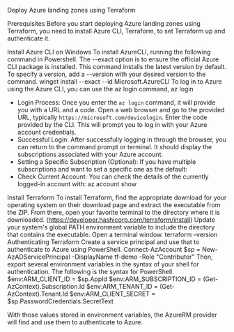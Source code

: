 Deploy Azure landing zones using Terraform

Prerequisites
Before you start deploying Azure landing zones using Terraform, you need to install Azure CLI, Terraform, to set Terraform up and authenticate it.

Install Azure CLI on Windows
To install AzureCLI, running the following command in Powershell. The --exact option is to ensure the official Azure CLI package is installed. This command installs the latest version by default. To specify a version, add a --version <version> with your desired version to the command.
winget install --exact --id Microsoft.AzureCLI
To log in to Azure using the Azure CLI, you can use the az login command, 
az login
* Login Process:
Once you enter the `az login` command, it will provide you with a URL and a code.
Open a web browser and go to the provided URL, typically `https://microsoft.com/devicelogin`.
Enter the code provided by the CLI.
This will prompt you to log in with your Azure account credentials.
* Successful Login:
After successfully logging in through the browser, you can return to the command prompt or terminal. It should display the subscriptions associated with your Azure account.
* Setting a Specific Subscription (Optional):
If you have multiple subscriptions and want to set a specific one as the default:
* Check Current Account:
You can check the details of the currently logged-in account with:
az account show


Install Terraform
To install Terraform, find the appropriate download for your operating system on their download page and extract the executable from the ZIP. From there, open your favorite terminal to the directory where it is downloaded. (https://developer.hashicorp.com/terraform/install)
Update your system's global PATH environment variable to include the directory that contains the executable.
Open a terminal window.
terraform –version
Authenticating Terraform
Create a service principal and use that to authenticate to Azure using PowerShell.
Connect-AzAccount
$sp = New-AzADServicePrincipal -DisplayName tf-demo -Role "Contributor"
Then, export several environment variables in the syntax of your shell for authentication. The following is the syntax for PowerShell.
$env:ARM_CLIENT_ID       = $sp.AppId
$env:ARM_SUBSCRIPTION_ID = (Get-AzContext).Subscription.Id
$env:ARM_TENANT_ID       = (Get-AzContext).Tenant.Id
$env:ARM_CLIENT_SECRET   = $sp.PasswordCredentials.SecretText

With those values stored in environment variables, the AzureRM provider will find and use them to authenticate to Azure.
